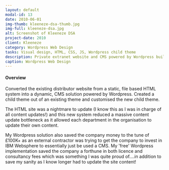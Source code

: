 ```yaml
---
layout: default
modal-id: 13
date: 2010-06-01
img-thumb: kleeneze-dsa-thumb.jpg
img-full: kleeneze-dsa.jpg
alt: Screenshot of Kleeneze DSA
project-date: 2010
client: Kleeneze
category: Wordpress Web Design
tasks: Visual design, HTML, CSS, JS, Wordpress child theme
description: Private extranet website and CMS powered by Wordpress built for company distributor network
caption: Wordpress Web Design
---
```


#### Overview

Converted the existing distributor website from a static, file based HTML system into a dynamic, CMS solution powered by Wordpress.  Created a child theme out of an existing theme and customised the new child theme. 

The HTML site was a nightmare to update (I know this as I was in charge of all content updates!) and this new system reduced a massive content update bottleneck as it allowed each department in the organisation to update their own content.  

My Wordpress solution also saved the company money to the tune of £100K+ as an external contractor was trying to get the company to invest in IBM Websphere to essentially just be used a CMS.  My 'free' Wordpress implementation saved the company a forthune in both licence and consultancy fees which was something I was quite proud of....in addition to save my sanity as I know longer had to update the site content! 